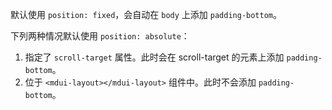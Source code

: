 默认使用 `position: fixed`，会自动在 `body` 上添加 `padding-bottom`。

下列两种情况默认使用 `position: absolute`：
1. 指定了 `scroll-target` 属性。此时会在 scroll-target 的元素上添加 `padding-bottom`。
2. 位于 `<mdui-layout></mdui-layout>` 组件中。此时不会添加 `padding-bottom`。
